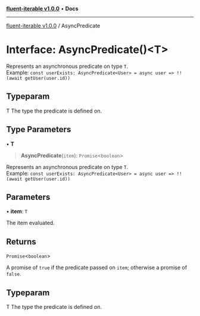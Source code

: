 [**fluent-iterable v1.0.0**](../README.md) • **Docs**

***

[fluent-iterable v1.0.0](../README.md) / AsyncPredicate

# Interface: AsyncPredicate()\<T\>

Represents an asynchronous predicate on type `T`.<br>
  Example: `const userExists: AsyncPredicate<User> = async user => !!(await getUser(user.id))`

## Typeparam

T The type the predicate is defined on.

## Type Parameters

• **T**

> **AsyncPredicate**(`item`): `Promise`\<`boolean`\>

Represents an asynchronous predicate on type `T`.<br>
  Example: `const userExists: AsyncPredicate<User> = async user => !!(await getUser(user.id))`

## Parameters

• **item**: `T`

The item evaluated.

## Returns

`Promise`\<`boolean`\>

A promise of `true` if the predicate passed on `item`; otherwise a promise of `false`.

## Typeparam

T The type the predicate is defined on.
